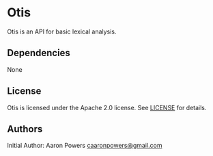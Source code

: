 # Otis

Otis is an API for basic lexical analysis.

## Dependencies

None

## License

Otis is licensed under the Apache 2.0 license.  See [LICENSE](LICENSE.md) for details.

## Authors

Initial Author: Aaron Powers <caaronpowers@gmail.com>
